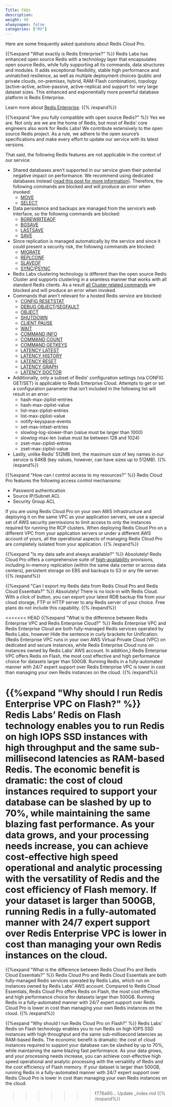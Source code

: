 ```yaml
---
Title: FAQs
description: 
weight: 90
alwaysopen: false
categories: ["RV"]
---
```

Here are some frequently asked questions about Redis Cloud Pro.

<!-- Also in RS and RC -->
{{%expand "What exactly is Redis Enterprise?" %}}
Redis Labs has enhanced open source Redis with a technology layer that encapsulates open source Redis, while fully supporting all its commands, data structures and modules. It adds exceptional flexibility, stable high performance and unmatched resilience, as well as multiple deployment choices (public and private clouds, on-premises, hybrid, RAM-Flash combination), topology (active-active, active-passive, active-replica) and support for very large dataset sizes. This enhanced and exponentially more powerful database platform is Redis Enterprise.

Learn more about [Redis Enterprise](https://redislabs.com/why-redis/redis-enterprise/).
{{% /expand%}}

<!-- Also in RS and RC -->
{{%expand "Are you fully compatible with open source Redis?" %}}
Yes we are. Not only are we are the home of Redis, but most of Redis’ core engineers also work for Redis Labs! We contribute extensively to the open source Redis project. As a rule, we adhere to the open source’s specifications and make every effort to update our service with its latest versions.

That said, the following Redis features are not applicable in the context of our service:

- Shared databases aren’t supported in our service given their potential negative impact on performance. We recommend using dedicated databases instead ([read this post for more information](https://redislabs.com/blog/benchmark-shared-vs-dedicated-redis-instances/)). Therefore, the following commands are blocked and will produce an error when invoked:
    - [MOVE](http://redis.io/commands/move)
    - [SELECT](http://redis.io/commands/select)
- Data persistence and backups are managed from the service’s web interface, so the following commands are blocked:
    - [BGREWRITEAOF](http://redis.io/commands/BGREWRITEAOF)
    - [BGSAVE](http://redis.io/commands/bgsave)
    - [LASTSAVE](http://redis.io/commands/LASTSAVE)
    - [SAVE](http://redis.io/commands/SAVE)
- Since replication is managed automatically by the service and since it could present a security risk, the following commands are blocked:
    - [MIGRATE](http://redis.io/commands/MIGRATE)
    - [REPLCONF](http://redis.io/commands/REPLCONF)
    - [SLAVEOF](http://redis.io/commands/SLAVEOF)
    - [SYNC](http://redis.io/commands/SYNC)/[PSYNC](http://redis.io/commands/PSYNC)
- Redis Labs clustering technology is different than the open source Redis Cluster and supports clustering in a seamless manner that works with all standard Redis clients. As a result [all Cluster related commands](http://redis.io/commands#cluster) are blocked and will produce an error when invoked.
- Commands that aren’t relevant for a hosted Redis service are blocked:
    - [CONFIG RESETSTAT](http://redis.io/commands/CONFIG-RESETSTAT)
    - [DEBUG OBJECT](http://redis.io/commands/DEBUG-OBJECT)/[SEGFAULT](http://redis.io/commands/DEBUG-SEGFAULT)
    - [OBJECT](http://redis.io/commands/OBJECT)
    - [SHUTDOWN](http://redis.io/commands/SHUTDOWN)
    - [CLIENT PAUSE](http://redis.io/commands/CLIENT-PAUSE)
    - [WAIT](http://redis.io/commands/WAIT)
    - [COMMAND INFO](http://redis.io/commands/COMMAND-INFO)
    - [COMMAND COUNT](http://redis.io/commands/COMMAND-COUNT)
    - [COMMAND GETKEYS](http://redis.io/commands/COMMAND-GETKEYS)
    - [LATENCY LATEST](http://redis.io/commands/LATENCY-LATEST)
    - [LATENCY HISTORY](http://redis.io/commands/LATENCY-HISTORY)
    - [LATENCY RESET](http://redis.io/commands/LATENCY-RESET)
    - [LATENCY GRAPH](http://redis.io/commands/LATENCY-GRAPH)
    - [LATENCY DOCTOR](http://redis.io/commands/LATENCY-DOCTOR)
- Additionally, only a subset of Redis’ configuration settings (via CONFIG GET/SET) is applicable to Redis Enterprise Cloud. Attempts to get or set a configuration parameter that isn’t included in the following list will result in an error:
    - hash-max-ziplist-entries
    - hash-max-ziplist-value
    - list-max-ziplist-entries
    - list-max-ziplist-value
    - notify-keyspace-events
    - set-max-intset-entries
    - slowlog-log-slower-than (value must be larger than 1000)
    - slowlog-max-len (value must be between 128 and 1024)
    - zset-max-ziplist-entries
    - zset-max-ziplist-value
- Lastly, unlike Redis’ 512MB limit, the maximum size of key names in our service is 64KB (key values, however, can have sizes up to 512MB).
{{% /expand%}}

<!-- Also in RC -->
{{%expand "How can I control access to my resources?" %}}
Redis Cloud Pro features the following access control mechanisms:

- Password authentication
- Source IP/Subnet ACL
- Security Group ACL

If you are using Redis Cloud Pro on your own AWS infrastructure and deploying it on the same VPC as your application servers, we use a special set of AWS security permissions to limit access to only the instances required for running the RCP clusters. When deploying Redis Cloud Pro on a different VPC from your application servers or under a different AWS account of yours, all the operational aspects of managing Redis Cloud Pro are completely isolated from your application.
{{% /expand%}}

<!-- Also in RC -->
{{%expand "Is my data safe and always available?" %}}
Absolutely! Redis Cloud Pro offers a comprehensive suite of [high-availability](https://redislabs.com/blog/high-availability-for-in-memory-cloud-datastores) provisions, including in-memory replication (within the same data center or across data centers), persistent storage on EBS and backups to S3 or any file server.
{{% /expand%}}

{{%expand "Can I export my Redis data from Redis Cloud Pro and Redis Cloud Essentials?" %}}
Absolutely! There is no lock-in with Redis Cloud. With a click of button, you can export your latest RDB backup file from your cloud storage, FTP or HTTP server to any Redis server of your choice. Free plans do not include this capability.
{{% /expand%}}

<<<<<<< HEAD
{{%expand "What is the difference between Redis Enterprise VPC and Redis Enterprise Cloud?" %}}
Redis Enterprise VPC and Redis Enterprise Cloud are both fully-managed Redis services operated by Redis Labs, however Hide the sentence in curly brackets for Unification: {Redis Enterprise VPC runs in your own AWS Virtual Private Cloud (VPC) on dedicated and secure instances, while Redis Enterprise Cloud runs on instances owned by Redis Labs’ AWS account. In addition,} Redis Enterprise VPC offers Redis on Flash, the most cost effective and high performance choice for datasets larger than 500GB. Running Redis in a fully-automated manner with 24/7 expert support over Redis Enterprise VPC is lower in cost than managing your own Redis instances on the cloud.
{{% /expand%}}

{{%expand "Why should I run Redis Enterprise VPC on Flash?" %}}
Redis Labs’ Redis on Flash technology enables you to run Redis on high IOPS SSD instances with high throughput and the same sub-millisecond latencies as RAM-based Redis. The economic benefit is dramatic: the cost of cloud instances required to support your database can be slashed by up to 70%, while maintaining the same blazing fast performance. As your data grows, and your processing needs increase, you can achieve cost-effective high speed operational and analytic processing with the versatility of Redis and the cost efficiency of Flash memory. If your dataset is larger than 500GB, running Redis in a fully-automated manner with 24/7 expert support over Redis Enterprise VPC is lower in cost than managing your own Redis instances on the cloud.
=======
{{%expand "What is the difference between Redis Cloud Pro and Redis Cloud Essentials?" %}}
Redis Cloud Pro and Redis Cloud Essentials are both fully-managed Redis services operated by Redis Labs, which run on instances owned by Redis Labs’ AWS account. Compared to Redis Cloud Essentials, Redis Cloud Pro offers Redis on Flash, the most cost effective and high performance choice for datasets larger than 500GB. Running Redis in a fully-automated manner with 24/7 expert support over Redis Cloud Pro is lower in cost than managing your own Redis instances on the cloud.
{{% /expand%}}

{{%expand "Why should I run Redis Cloud Pro on Flash?" %}}
Redis Labs’ Redis on Flash technology enables you to run Redis on high IOPS SSD instances with high throughput and the same sub-millisecond latencies as RAM-based Redis. The economic benefit is dramatic: the cost of cloud instances required to support your database can be slashed by up to 70%, while maintaining the same blazing fast performance. As your data grows, and your processing needs increase, you can achieve cost-effective high speed operational and analytic processing with the versatility of Redis and the cost efficiency of Flash memory. If your dataset is larger than 500GB, running Redis in a fully-automated manner with 24/7 expert support over Redis Cloud Pro is lower in cost than managing your own Redis instances on the cloud.
>>>>>>> f776a90... Update _index.md
{{% /expand%}}
